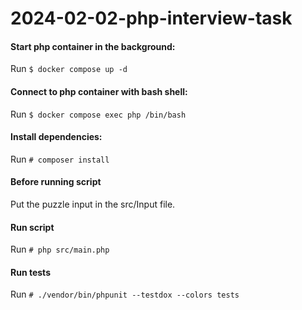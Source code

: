 # 2024-02-02-php-interview-task

#### Start php container in the background:
Run `$ docker compose up -d`

#### Connect to php container with bash shell:
Run `$ docker compose exec php /bin/bash`

#### Install dependencies:
Run `# composer install`

#### Before running script
Put the puzzle input in the src/Input file.

#### Run script
Run `# php src/main.php`

#### Run tests
Run `# ./vendor/bin/phpunit --testdox --colors tests`